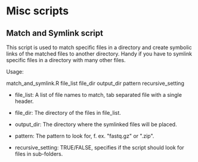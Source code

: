 # Misc scripts

## Match and Symlink script
This script is used to match specific files in a directory and create symbolic links of the matched files to another directory. Handy if you have to symlink specific files in a directory with many other files.

Usage:

match_and_symlink.R file_list file_dir output_dir pattern recursive_setting


- file_list: A list of file names to match, tab separated file with a 
single header.

- file_dir: The directory of the files in file_list.

- output_dir: The directory where the symlinked files will be placed.

- pattern: The pattern to look for, f. ex. "fastq.gz" or ".zip".

- recursive_setting: TRUE/FALSE, specifies if the script should look for 
files in sub-folders.

